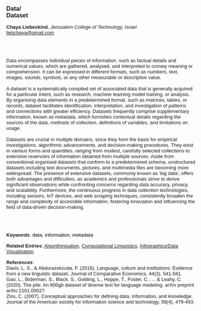 <!DOCTYPE html><html lang="en"><head><title="Data/Dataset"></head>
<body><p><font face="Poppins, Calibri, sans-serif" size="3"><b>Data/<br>Dataset</b></font></p>
<p><font face="Poppins, Calibri, sans-serif" size="2"><b>Chaya Liebeskind</b>, <i>Jerusalem College of Technology, Israel</i><br><a href="mailto:liebchaya@gmail.com" target="blank">liebchaya@gmail.com</a></font></p>
<p><font face="Poppins, Calibri, sans-serif" size="2"><br><br><br>Data encompasses individual pieces of information, such as factual details and numerical values, which are gathered, analysed, and interpreted to convey meaning or comprehension. It can be expressed in different formats, such as numbers, text, images, sounds, symbols, or any other measurable or descriptive value.<br><br>A dataset is a systematically compiled set of associated data that is generally acquired for a particular intent, such as research, machine learning model training, or analysis. By organising data elements in a predetermined format, such as matrices, tables, or records, dataset facilitates identification, interpretation, and investigation of patterns and connections with greater efficiency. Datasets frequently comprise supplementary information, known as metadata, which furnishes contextual details regarding the sources of the data, methods of collection, definitions of variables, and limitations on usage.<br><br>Datasets are crucial in multiple domains, since they form the basis for empirical investigations, algorithmic advancements, and decision-making procedures. They exist in various forms and quantities, ranging from modest, carefully selected collections to extensive reservoirs of information obtained from multiple sources. Aside from conventional organised datasets that conform to a predetermined schema, unstructured datasets including text documents, pictures, and multimedia files are becoming more widespread. The presence of extensive datasets, commonly known as ‘big data’, offers both advantages and difficulties, as academics and professionals strive to derive significant observations while confronting concerns regarding data accuracy, privacy, and scalability. Furthermore, the continuous progress in data collection technologies, including sensors, IoT devices, and web scraping techniques, consistently broaden the range and complexity of accessible information, fostering innovation and influencing the field of data-driven decision-making.  <br><br><br><br></font></p>
<p><font face="Poppins, Calibri, sans-serif" size="2"><b>Keywords</b>: </font></font></span></font><font color="#000000"><span style="text-decoration: none"><font face="calibri, sans-serif"><font size="2" style="font-size: 10pt">d</font></font></span></font><font color="#000000"><span style="text-decoration: none"><font face="calibri, sans-serif"><font size="2" style="font-size: 10pt">ata, information, metadata</font></font></span></font></font></p>
<p><font face="Poppins, Calibri, sans-serif" size="2"><b>Related Entries</b>: <a href="./algorithmisation.html">Algorithmisation</a>, <a href="./computational-linguistics.html">Computational Linguistics</a>, <a href="./infographics-data-visualisation.html">Infographics/Data Visualisation</a></font></p>
<p><font face="Poppins, Calibri, sans-serif" size="2"><b>References</b>:<br>Davis, L. S., &amp; Abdurazokzoda, F. (2016). Language, culture and institutions: Evidence from a new linguistic dataset. Journal of Comparative Economics, 44(3), 541-561.‏<br>Gao, L., Biderman, S., Black, S., Golding, L., Hoppe, T., Foster, C., ... &amp; Leahy, C. (2020). The pile: An 800gb dataset of diverse text for language modeling. arXiv preprint arXiv:2101.00027.‏<br>Zins, C. (2007). Conceptual approaches for defining data, information, and knowledge. Journal of the American society for information science and technology, 58(4), 479-493.‏</font></p>
</body>